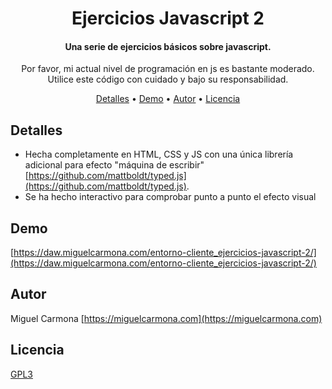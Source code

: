 
<h1 align="center">
  Ejercicios Javascript 2
</h1>

<h4 align="center">Una serie de ejercicios básicos sobre javascript.</h4>
<p align="center">Por favor, mi actual nivel de programación en js es bastante moderado. Utilice este código con cuidado y bajo su responsabilidad.</p>


<p align="center">
  <a href="#detalles">Detalles</a> •
  <a href="#demo">Demo</a> •
  <a href="#autor">Autor</a> •
  <a href="#licencia">Licencia</a>
</p>

## Detalles

* Hecha completamente en HTML, CSS y JS con una única librería adicional para efecto "máquina de escribir" [https://github.com/mattboldt/typed.js](https://github.com/mattboldt/typed.js).
* Se ha hecho interactivo para comprobar punto a punto el efecto visual

## Demo
[https://daw.miguelcarmona.com/entorno-cliente_ejercicios-javascript-2/](https://daw.miguelcarmona.com/entorno-cliente_ejercicios-javascript-2/)

## Autor

Miguel Carmona
[https://miguelcarmona.com](https://miguelcarmona.com)

## Licencia
<a href="https://www.gnu.org/licenses/gpl-3.0.html">GPL3</a>

